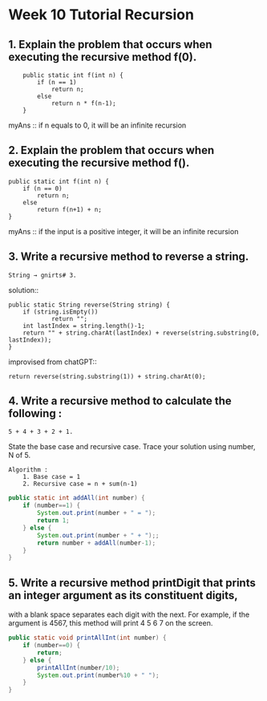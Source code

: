 # Week 10 Tutorial Recursion 

## 1. Explain the problem that occurs when executing the recursive method f(0).
```
    public static int f(int n) {
        if (n == 1)
            return n;
        else
            return n * f(n-1);
    }
```
myAns :: if n equals to 0, it will be an infinite recursion

## 2. Explain the problem that occurs when executing the recursive method f().
```
public static int f(int n) {
    if (n == 0)
        return n;
    else
        return f(n+1) + n;
}
```
myAns :: if the input is a positive integer, it will be an infinite recursion

## 3. Write a recursive method to reverse a string.
`String → gnirts# 3.`

solution::
```
public static String reverse(String string) {
    if (string.isEmpty()) 
            return "";
    int lastIndex = string.length()-1;
    return "" + string.charAt(lastIndex) + reverse(string.substring(0, lastIndex));
}
``` 
improvised from chatGPT::
```
return reverse(string.substring(1)) + string.charAt(0);
```

## 4. Write a recursive method to calculate the following :
    5 + 4 + 3 + 2 + 1.

State the base case and recursive case. Trace your solution using number, N of 5.
        
    Algorithm :
        1. Base case = 1
        2. Recursive case = n + sum(n-1)

``` java
public static int addAll(int number) {
    if (number==1) {
        System.out.print(number + " = ");
        return 1;
    } else {
        System.out.print(number + " + ");;
        return number + addAll(number-1);
    }
}
```

## 5. Write a recursive method printDigit that prints an integer argument as its constituent digits,
with a blank space separates each digit with the next. For example, if the argument is 4567,
this method will print 4 5 6 7 on the screen. 

``` java
public static void printAllInt(int number) {
    if (number==0) {
        return;
    } else {
        printAllInt(number/10);
        System.out.print(number%10 + " ");
    }
}
```